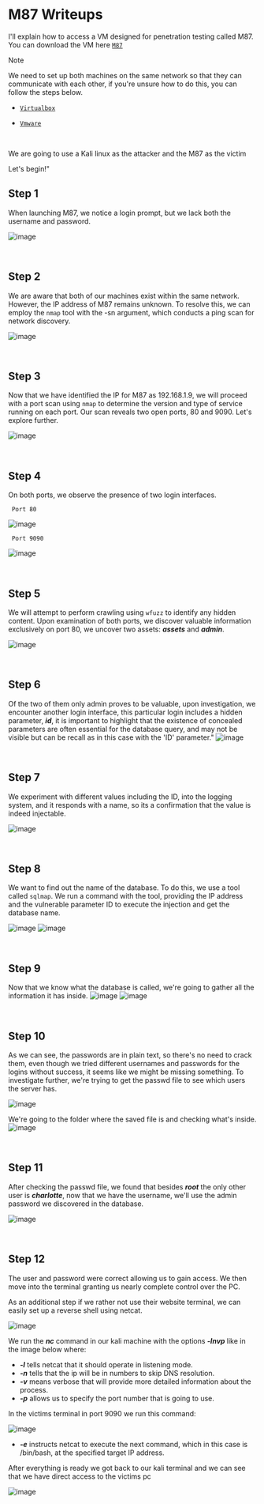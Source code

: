 # M87 Writeups
I'll explain how to access a VM designed for penetration testing called M87. You can download the VM here <code>[M87](https://www.vulnhub.com/entry/m87-1,595/)</code>

>[!NOTE]
>We need to set up both machines on the same network so that they can communicate with each other, if you're unsure how to do this, you can follow the steps below.

- <code>[Virtualbox](https://github.com/MauricioVigo/Cybersecurity/blob/main/Making%20Nat-Network%20in%20Virtualbox.md)</code>

- <code>[Vmware](https://github.com/MauricioVigo/Cybersecurity/blob/main/Making%20Nat-Network%20in%20Vmware.md)</code>

<br>

We are going to use a Kali linux as the attacker and the M87 as the victim

Let's begin!"

 ## Step 1
 When launching M87, we notice a login prompt, but we lack both the username and password.

![image](https://github.com/MauricioVigo/Cybersecurity/assets/95547003/f2688039-a89b-486b-bc38-cd590b1b5c93)

<br> 

## Step 2
We are aware that both of our machines exist within the same network. However, the IP address of M87 remains unknown. To resolve this, we can employ the <code>nmap</code> tool with the -sn argument, which conducts a ping scan for network discovery.

![image](https://github.com/MauricioVigo/Cybersecurity/assets/95547003/c66154ff-2561-4d62-b0f6-06e132cc77c0)

<br> 

## Step 3
Now that we have identified the IP for M87 as 192.168.1.9, we will proceed with a port scan using <code>nmap</code> to determine the version and type of service running on each port. Our scan reveals two open ports, 80 and 9090. Let's explore further.

![image](https://github.com/MauricioVigo/Cybersecurity/assets/95547003/274db07e-87aa-4df3-b8a4-df3980a2f898)

<br> 

## Step 4
On both ports, we observe the presence of two login interfaces.

<code> Port 80 </code>

![image](https://github.com/MauricioVigo/Cybersecurity/assets/95547003/4049d0ae-4ba8-4d6d-a29b-1ecb2f0edde9)

<code> Port 9090 </code>

![image](https://github.com/MauricioVigo/Cybersecurity/assets/95547003/5aea1dd4-6bee-4149-9a59-fccb4993e640)

<br>

## Step 5
We will attempt to perform crawling using <code>wfuzz</code> to identify any hidden content. Upon examination of both ports, we discover valuable information exclusively on port 80, we uncover two assets: ***assets*** and ***admin***.

![image](https://github.com/MauricioVigo/Cybersecurity/assets/95547003/38e48ccb-442e-4569-801d-7cf0f0f881ca)

<br>

## Step 6
Of the two of them only admin proves to be valuable, upon investigation, we encounter another login interface, this particular login includes a hidden parameter, ***id***, it is important to highlight that the existence of concealed parameters are often essential for the database query, and may not be visible but can be recall as in this case with the 'ID' parameter."
![image](https://github.com/MauricioVigo/Cybersecurity/assets/95547003/f7e27bf3-51f7-410a-9096-3e73b5b062b0)

<br>

## Step 7
We experiment with different values including the ID, into the logging system, and it responds with a name, so its a confirmation that the value is indeed injectable.

![image](https://github.com/MauricioVigo/Cybersecurity/assets/95547003/40e555d6-6ac5-4417-a2fc-e8652fe8d3eb)

<br>

## Step 8
We want to find out the name of the database. To do this, we use a tool called <code>sqlmap</code>. We run a command with the tool, providing the IP address and the vulnerable parameter ID to execute the injection and get the database name.

![image](https://github.com/MauricioVigo/Cybersecurity/assets/95547003/cd581992-cabf-480e-8ae0-8be7fbce388a)
![image](https://github.com/MauricioVigo/Cybersecurity/assets/95547003/c836c3cc-6ef2-47c5-b269-d9c98a2098ed)

<br>

## Step 9
Now that we know what the database is called, we're going to gather all the information it has inside.
![image](https://github.com/MauricioVigo/Cybersecurity/assets/95547003/5a221b90-9093-4516-83d8-ff625888dea6)
![image](https://github.com/MauricioVigo/Cybersecurity/assets/95547003/d81754c0-14b0-4489-bb6c-9230812e88b7)

<br>

## Step 10
As we can see, the passwords are in plain text, so there's no need to crack them, even though we tried different usernames and passwords for the logins without success, it seems like we might be missing something. To investigate further, we're trying to get the passwd file to see which users the server has.

![image](https://github.com/MauricioVigo/Cybersecurity/assets/95547003/0b0ff6b2-14eb-48b4-9473-9ae11e0c85d0)

We're going to the folder where the saved file is and checking what's inside.
![image](https://github.com/MauricioVigo/Cybersecurity/assets/95547003/1109112f-9e5f-4dd8-b8ab-7dcdc8feb1c8)

<br>

## Step 11
After checking the passwd file, we found that besides ***root*** the only other user is ***charlotte***, now that we have the username, we'll use the admin password we discovered in the database.

![image](https://github.com/MauricioVigo/Cybersecurity/assets/95547003/5d4619dc-9772-4836-b067-f0b5343b5e66)

<br>

## Step 12
The user and password were correct allowing us to gain access. We then move into the terminal granting us nearly complete control over the PC.

As an additional step if we rather not use their website terminal, we can easily set up a reverse shell using netcat.

![image](https://github.com/MauricioVigo/Cybersecurity/assets/95547003/6d39976f-6751-4daf-bc21-c3e30f8ab38f)


We run the ***nc*** command in our kali machine with the options ***-lnvp*** like in the image below where: 
 - ***-l*** tells netcat that it should operate in listening mode.
 - ***-n*** tells that the ip will be in numbers to skip DNS resolution.
 - ***-v*** means verbose that will provide more detailed information about the process.
 - ***-p*** allows us to specify the port number that is going to use.

In the victims terminal in port 9090 we run this command: 

![image](https://github.com/MauricioVigo/Cybersecurity/assets/95547003/74814dcd-d0d6-49d5-98c6-e6e75197a5e7)

- ***-e*** instructs netcat to execute the next command, which in this case is /bin/bash, at the specified target IP address.

After everything is ready we got back to our kali terminal and we can see that we have direct access to the victims pc

![image](https://github.com/MauricioVigo/Cybersecurity/assets/95547003/1fda81eb-7402-4b2a-9617-c02ffb573d4f)




